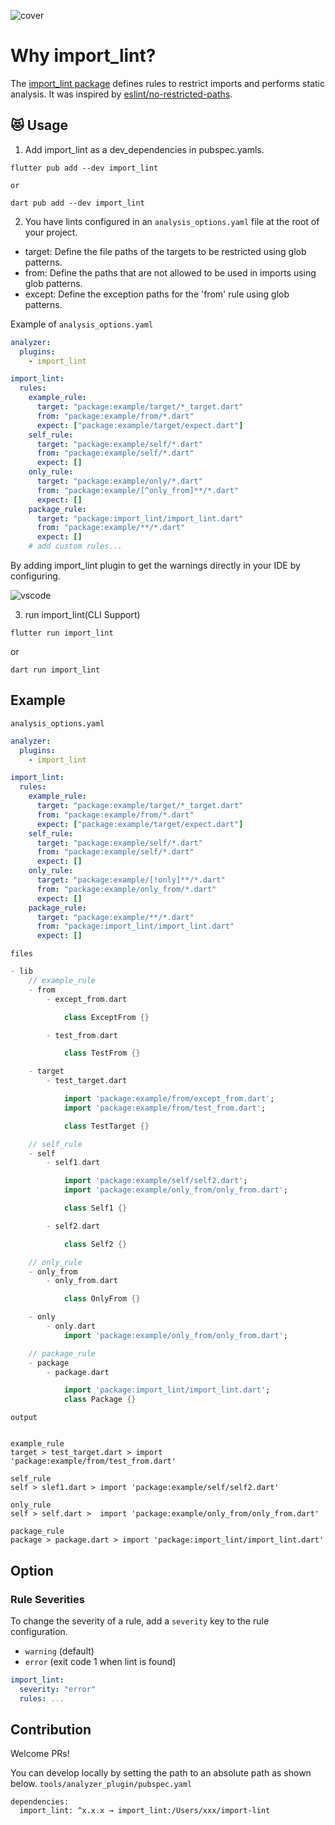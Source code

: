 ![cover](https://raw.githubusercontent.com/kawa1214/import-lint/main/resources/cover.png)

# Why import_lint?

The [import_lint package](https://pub.dev/packages/import_lint) defines rules to restrict imports and performs static analysis. It was inspired by [eslint/no-restricted-paths](https://github.com/import-js/eslint-plugin-import/blob/main/docs/rules/no-restricted-paths.md).

## 😻 Usage

1. Add import_lint as a dev_dependencies in pubspec.yamls.

```
flutter pub add --dev import_lint

or

dart pub add --dev import_lint
```

2. You have lints configured in an `analysis_options.yaml` file at the root of your project.

- target: Define the file paths of the targets to be restricted using glob patterns.
- from: Define the paths that are not allowed to be used in imports using glob patterns.
- except: Define the exception paths for the 'from' rule using glob patterns.

Example of `analysis_options.yaml`

```yaml
analyzer:
  plugins:
    - import_lint

import_lint:
  rules:
    example_rule:
      target: "package:example/target/*_target.dart"
      from: "package:example/from/*.dart"
      expect: ["package:example/target/expect.dart"]
    self_rule:
      target: "package:example/self/*.dart"
      from: "package:example/self/*.dart"
      expect: []
    only_rule:
      target: "package:example/only/*.dart"
      from: "package:example/[^only_from]**/*.dart"
      expect: []
    package_rule:
      target: "package:import_lint/import_lint.dart"
      from: "package:example/**/*.dart"
      expect: []
    # add custom rules...
```

By adding import_lint plugin to get the warnings directly in your IDE by configuring.

![vscode](https://raw.githubusercontent.com/kawa1214/import-lint/main/resources/vscode.png)

3. run import_lint(CLI Support)

```
flutter run import_lint
```

or

```
dart run import_lint
```

## Example

`analysis_options.yaml`

```yaml
analyzer:
  plugins:
    - import_lint

import_lint:
  rules:
    example_rule:
      target: "package:example/target/*_target.dart"
      from: "package:example/from/*.dart"
      expect: ["package:example/target/expect.dart"]
    self_rule:
      target: "package:example/self/*.dart"
      from: "package:example/self/*.dart"
      expect: []
    only_rule:
      target: "package:example/[!only]**/*.dart"
      from: "package:example/only_from/*.dart"
      expect: []
    package_rule:
      target: "package:example/**/*.dart"
      from: "package:import_lint/import_lint.dart"
      expect: []
```

`files`

```dart
- lib
    // example_rule
    - from
        - except_from.dart

            class ExceptFrom {}

        - test_from.dart

            class TestFrom {}

    - target
        - test_target.dart

            import 'package:example/from/except_from.dart';
            import 'package:example/from/test_from.dart';

            class TestTarget {}

    // self_rule
    - self
        - self1.dart

            import 'package:example/self/self2.dart';
            import 'package:example/only_from/only_from.dart';

            class Self1 {}

        - self2.dart

            class Self2 {}

    // only_rule
    - only_from
        - only_from.dart

            class OnlyFrom {}

    - only
        - only.dart
            import 'package:example/only_from/only_from.dart';

    // package_rule
    - package
        - package.dart

            import 'package:import_lint/import_lint.dart';
            class Package {}
```

`output`

```{dart}

example_rule
target > test_target.dart > import 'package:example/from/test_from.dart'

self_rule
self > slef1.dart > import 'package:example/self/self2.dart'

only_rule
self > self.dart >  import 'package:example/only_from/only_from.dart'

package_rule
package > package.dart > import 'package:import_lint/import_lint.dart'
```

## Option

### Rule Severities

To change the severity of a rule, add a `severity` key to the rule configuration.

- `warning` (default)
- `error` (exit code 1 when lint is found)

```yaml
import_lint:
  severity: "error"
  rules: ...
```

## Contribution

Welcome PRs!

You can develop locally by setting the path to an absolute path as shown below.
`tools/analyzer_plugin/pubspec.yaml`

```
dependencies:
  import_lint: ^x.x.x → import_lint:/Users/xxx/import-lint
```
